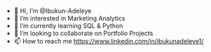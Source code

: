 - 👋 Hi, I’m @Ibukun-Adeleye
- 👀 I’m interested in Marketing Analytics
- 🌱 I’m currently learning SQL & Python
- 💞️ I’m looking to collaborate on Portfolio Projects 
- 📫 How to reach me https://www.linkedin.com/in/ibukunadeleye1/

<!---
Ibukun-Adeleye/Ibukun-Adeleye is a ✨ special ✨ repository because its `README.md` (this file) appears on your GitHub profile.
You can click the Preview link to take a look at your changes.
--->
